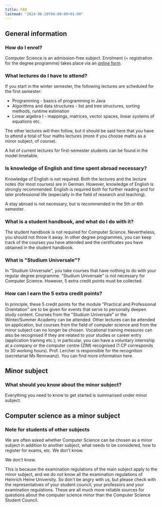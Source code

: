 ```yaml
---
title: FAQ
lastmod: "2024-06-20T00:00:00+01:00"
---
```

## General information

### How do I enrol?

Computer Science is an admission-free subject. Enrolment (= registration for the degree programme) takes place via an <a href="https://www.hhu.de/studium/bewerbung-und-einschreibung/bewerbungsportal">online form</a>.

### What lectures do I have to attend?

If you start in the winter semester, the following lectures are scheduled for the first semester:

- Programming - basics of programming in Java
- Algorithms and data structures - list and tree structures, sorting methods, runtime estimation
- Linear algebra I - mappings, matrices, vector spaces, linear systems of equations etc.

The other lectures will then follow, but it should be said here that you have to attend a total of four maths lectures (more if you choose maths as a minor subject, of course).

A list of current lectures for first-semester students can be found in the model timetable.
### Is knowledge of English and time spent abroad necessary?

Knowledge of English is not required. Both the lectures and the lecture notes (for most courses) are in German. However, knowledge of English is strongly recommended. English is required both for further reading and for later professional life (especially in the field of research and teaching).

A stay abroad is not necessary, but is recommended in the 5th or 6th semester.

### What is a student handbook, and what do I do with it?

The student handbook is not required for Computer Science. Nevertheless, you should not throw it away. In other degree programmes, you can keep track of the courses you have attended and the certificates you have obtained in the student handbook.

### What is "Studium Universale"?

In "Studium Universale", you take courses that have nothing to do with your regular degree programme. "Studium Universale" is not necessary for Computer Science. However, 5 extra credit points must be collected.
### How can I earn the 5 extra credit points?

In principle, these 5 credit points for the module "Practical and Professional Orientation" are to be given for events that serve to personally deepen study content. Courses from the "Studium Universale" or the Winter/Summer Academy can be attended. Other lectures can be attended on application, but courses from the field of computer science and from the minor subject can no longer be chosen. Vocational training measures can also be recognised if they are related to your studies or career entry (application training etc.); in particular, you can have a voluntary internship at a company or the computer centre (ZIM) recognised (1 CP corresponds to 30 working hours). Prof. Lercher is responsible for the recognition (secretariat Ms Rennwanz). You can find more information here.

## Minor subject

### What should you know about the minor subject?

Everything you need to know to get started is summarised under minor subject.
## Computer science as a minor subject

### Note for students of other subjects

We are often asked whether Computer Science can be chosen as a minor subject in addition to another subject, what needs to be considered, how to register for exams, etc. We don't know.

We don't know.

This is because the examination regulations of the main subject apply to the minor subject, and we do not know all the examination regulations of Heinrich Heine University. So don't be angry with us, but please check with the representatives of your student council, your professors and your examination regulations. These are all much more reliable sources for questions about the computer science minor than the Computer Science Student Council.